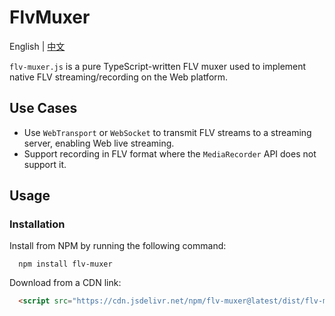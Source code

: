 # FlvMuxer

English | [中文](./README_CN.md)

`flv-muxer.js` is a pure TypeScript-written FLV muxer used to implement native FLV streaming/recording on the Web platform.

## Use Cases

- Use `WebTransport` or `WebSocket` to transmit FLV streams to a streaming server, enabling Web live streaming.
- Support recording in FLV format where the `MediaRecorder` API does not support it.

## Usage

### Installation

Install from NPM by running the following command:

```shell
  npm install flv-muxer
```

Download from a CDN link:

```html
  <script src="https://cdn.jsdelivr.net/npm/flv-muxer@latest/dist/flv-muxer.iife.js"></script>
```
